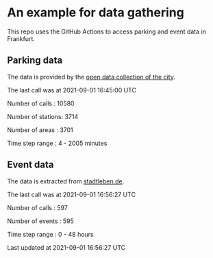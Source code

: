 # An example for data gathering

This repo uses the GitHub Actions to access parking and event data in Frankfurt.

## Parking data
The data is provided by the [open data collection of the city](https://www.offenedaten.frankfurt.de/).

The last call was at 2021-09-01 16:45:00 UTC

Number of calls   : 10580

Number of stations:  3714

Number of areas   :  3701

Time step range   :     4 -  2005 minutes


## Event data
The data is extracted from [stadtleben.de](https://stadtleben.de/frankfurt/).

The last call was at 2021-09-01 16:56:27 UTC

Number of calls   : 597

Number of events  : 595

Time step range   :   0 -  48 hours


Last updated at 2021-09-01 16:56:27 UTC

